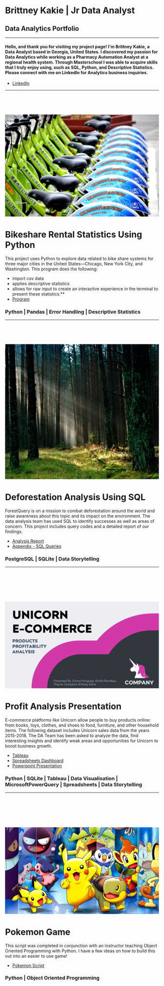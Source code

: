 # Brittney Kakie | Jr Data Analyst
## Data Analytics Portfolio

---

#### Hello, and thank you for visiting my project page! I'm Brittney Kakie, a Data Analyst based in Georgia, United States. I discovered my passion for Data Analytics while working as a Pharmacy Automation Analyst at a regional health system. Through Masterschool I was able to acquire skills that I truly enjoy using, such as SQL, Python, and Descriptive Statistics. Please connect with me on LinkedIn for Analytics business inquiries.

 - [LinkedIn](https://www.linkedin.com/in/bkakie/)
---

<br>
<br>
<br>

![](images/bike-rentals.jpg)
# Bikeshare Rental Statistics Using Python
This project uses Python to explore data related to bike share systems for three major cities in the United States—Chicago, New York City, and Washington. This program does the following:
- import csv data 
- applies descriptive statistics 
- allows for raw input to create an interactive experience in the terminal to present these statistics.**
- [Program](https://github.com/TheBrittinator/Britt-s_portfolio/blob/0ea515488f8264911383d9a8df0f50a86c914de3/bikeshare_cmp/bikeshare_program.py)

### **Python | Pandas | Error Handling | Descriptive Statistics**
---
<br>
<br>
<br>

![](images/forest.jpeg)
# Deforestation Analysis Using SQL
ForestQuery is on a mission to combat deforestation around the world and raise awareness about this topic and its impact on the environment. The data analysis team has used SQL to identify successes as well as areas of concern. This project includes query codes and a detailed report of our findings. 

 * [Analysis Report](https://1drv.ms/b/s!Akf0BCPilEQsgb5lMxpRBs54UK_OlQ?e=29TJs9)
 * [Appendix - SQL Queries](https://1drv.ms/b/s!Akf0BCPilEQsgb5pBQS_UGFktbBGyg?e=bEZYan)


### **PostgreSQL | SQLite | Data Storytelling**
---

<br>
<br>
<br>
<br>
<br>

![](images/UnicornThumbnail.png)
# Profit Analysis Presentation 
E-commerce platforms like Unicorn allow people to buy products online: from books, toys, clothes, and shoes to food, furniture, and other household items. The following dataset includes Unicorn sales data from the years 2015-2018. The DA Team has been asked to analyze the data, find interesting insights and identify weak areas and opportunities for Unicorn to boost business growth.

 * [Tableau](https://public.tableau.com/views/ProfitAnalysis-UnicornE-commerce/UnicornEcommerceDataAnalysis?:language=en-US&:display_count=n&:origin=viz_share_link)
 * [Spreadsheets Dashboard](https://1drv.ms/x/s!Akf0BCPilEQsgb5iUyoYx85e-h8PQw?e=jgmIYW)
 * [Powerpoint Presentation](https://1drv.ms/p/s!Akf0BCPilEQsgb5Y4Lnm_1EDuGnXmw?e=eRqMPa)

### **Python | SQLite | Tableau | Data Visualisation | MicrosoftPowerQuery | Spreadsheets | Data Storytelling** 
---

<br>
<br>
<br>
<br>
<br>

![](images/PokemonThumbnail.jpg)
# Pokemon Game
This script was completed in conjunction with an instructor teaching Object Oriented Programming with Python. I have a few ideas on how to build this out into an easier to use game!

 * [Pokemon Script](https://github.com/TheBrittinator/Britt-s_portfolio/blob/afa15983380df93bd33fda4ed8383efc83c817da/pokemon.py)

### **Python | Object Oriented Programming**
